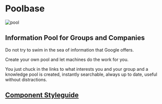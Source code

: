 # Poolbase

![pool](https://images.unsplash.com/photo-1504309092620-4d0ec726efa4?ixlib=rb-1.2.1&ixid=eyJhcHBfaWQiOjEyMDd9&auto=format&fit=crop&w=600&q=80)

## Information Pool for Groups and Companies

Do not try to swim in the sea of information that Google offers.

Create your own pool and let machines do the work for you.

You just chuck in the links to what interests you and your group and a knowledge pool is created, instantly searchable, always up to date, useful without distractions.

## [Component Styleguide](https://developer.poolbase.fyi/styleguide/index.html)
